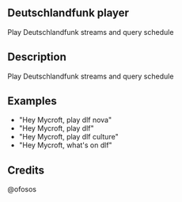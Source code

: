 ## Deutschlandfunk player
Play Deutschlandfunk streams and query schedule

## Description 
Play Deutschlandfunk streams and query schedule

## Examples 
* "Hey Mycroft, play dlf nova"
* "Hey Mycroft, play dlf"
* "Hey Mycroft, play dlf culture"
* "Hey Mycroft, what's on dlf"

## Credits 
@ofosos
